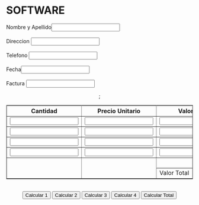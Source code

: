 # SOFTWARE
<!DOCTYPE html PUBLIC "-//W3C//DTD XHTML 1.0 Transitional//EN" "http://www.w3.org/TR/xhtml1/DTD/xhtml1-transitional.dtd">
<html xmlns="http://www.w3.org/1999/xhtml">
<head>
<meta http-equiv="Content-Type" content="text/html; charset=iso-8859-1" />
<title></title>


<link href="../../Downloads/css/estilo.html.css" rel="stylesheet" type="text/css" />

<link href="factura.css" rel="stylesheet" type="text/css" />
<style type="text/css">

</style>
<body>
<p>
<form = style= border-color: green;background-image: none> 

</div>

<div>

<link rel="stylesheet" type="text/css" href="../../facturacion.css" />
</head>

<form = style="border-style:groove;border-color: gree;border- width:10px;" >
<p  align="left">Nombre y Apellido<input type="text" id="nombrecliente" ><br /><br />
Direccion <input type="text" id="direccioncliente"> <br /><br />
Telefono <input type="text" id="telefonocliente"> <br /><br />
Fecha<input type="text" id="fecha"> <br /><br />
Factura <input type="text" id="numfact"> 

<center> <table border= 1>;

<tr>

<th rowspan="2"> Cantidad</th>
<th rowspan="2"> Precio Unitario</th>
<th rowspan="2"> Valor Total</th>

</tr>

  <th align="center" valign="middle"></th>

<tr>
<td> <input type="text" name "cant1" id= "cant1"></td>
<td> <input type="text" name "presu1" id= "presu1" ></td>
<td> <input type="text" name "valt1" id= "valt1" ></td>
</tr>

<tr>
<td> <input type="text" name "cant2" id= "cant2" ></td>
<td> <input type="text" name "presu2" id= "presu2" ></td>
<td> <input type="text" name "valt2" id= "valt2" ></td>
</tr>


<tr>
<td> <input type="text" id="cant3" ></td>
<td> <input type="text" id="presu3" ></td>
<td> <input type="text" id="valt3" ></td>
</tf>

<tr>
<td> <input type="text" id="cant4" ></td>
<td> <input type="text" id="presu4" ></td>
<td> <input type="text" id="valt4" ></td>
</tr>


<tr>
<td rowspan="4"></td>
<td rowspan="4"></td>
<td></td>
<td><input type="text" ></td>
</tr>


<tr>
<td> Valor Total</td>
<td><input type="text" id="valortotal"></td>
</tr>

</table>

<form>
<br />




<input type="button" onClick=" valor1()" name="Calcular" id="Calcular" value="Calcular 1" /> 
<input type="button" onClick=" valor2()" name="Calcular2" id="Calcular2" value="Calcular 2" /> 
<input type="button" onClick=" valor3()" name="Calcular3" id="Calcular3" value="Calcular 3" />
<input type="button" onClick=" valor4()" name="Calcular4" id="Calcular4" value="Calcular 4" />
<input type="button" onClick=" valortot()" name="Calculartot" id="Calculartot" value="Calcular Total" />


</p>

</form>


</body>
</html>





<div>

<script type="text/ecmascript">
function valor1(){
var n1 = document.getElementById("cant1").value;
var n2 = document.getElementById("presu1").value;
var n3 = (parseInt(n1) * parseInt(n2))
valt1.value = n3
}

function valor2(){
var n4 = document.getElementById("cant2").value;
var n5 = document.getElementById("presu2").value;
var n6 = (parseInt(n4) * parseInt(n5))
valt2.value = n6
}

function valor3(){
var n7 = document.getElementById("cant3").value;
var n8 = document.getElementById("presu3").value;
var n9 = (parseInt(n7) * parseInt(n8))
valt3.value = n9
}

function valor4(){
var n10 = document.getElementById("cant2").value;
var n11 = document.getElementById("presu2").value;
var n12 = (parseInt(n10) * parseInt(n11))
valt4.value = n12
}


function valortot(){
var n13 = document.getElementById("valt1").value;
var n14 = document.getElementById("valt2").value;
var n15 = document.getElementById("valt3").value;
var n16 = document.getElementById("valt4").value;
var n18 = ((parseInt(n13) + parseInt(n14) + parseInt(n15) + parseInt(n16)))
valortotal.value = n18
	
}

</script>

